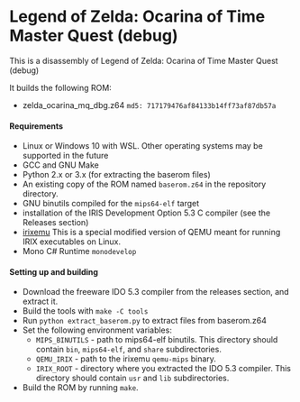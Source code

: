 # Legend of Zelda: Ocarina of Time Master Quest (debug)

This is a disassembly of Legend of Zelda: Ocarina of Time Master Quest (debug)

It builds the following ROM:
* zelda_ocarina_mq_dbg.z64 `md5: 717179476af84133b14ff73af87db57a`

#### Requirements

* Linux or Windows 10 with WSL. Other operating systems may be supported in the future
* GCC and GNU Make
* Python 2.x or 3.x (for extracting the baserom files)
* An existing copy of the ROM named `baserom.z64` in the repository directory.
* GNU binutils compiled for the `mips64-elf` target
* installation of the IRIS Development Option 5.3 C compiler (see the Releases section)
* [irixemu](https://github.com/camthesaxman/irixemu) This is a special modified version of QEMU meant for running IRIX executables on Linux.
* Mono C# Runtime `monodevelop`

#### Setting up and building

* Download the freeware IDO 5.3 compiler from the releases section, and extract it.
* Build the tools with `make -C tools`
* Run `python extract_baserom.py` to extract files from baserom.z64
* Set the following environment variables:
  - `MIPS_BINUTILS` - path to mips64-elf binutils. This directory should contain `bin`, `mips64-elf`, and `share` subdirectories.
  - `QEMU_IRIX` - path to the irixemu `qemu-mips` binary.
  - `IRIX_ROOT` - directory where you extracted the IDO 5.3 compiler. This directory should contain `usr` and `lib` subdirectories.
* Build the ROM by running `make`.
